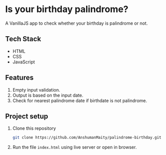 # Is your birthday palindrome?

A VanillaJS app to check whether your birthday is palindrome or not.

## Tech Stack
* HTML
* CSS
* JavaScript

## Features
1. Empty input validation.
2. Output is based on the input date.
3. Check for nearest palindrome date if birthdate is not palindrome.

## Project setup
1. Clone this repository 
    ```bash
    git clone https://github.com/AnshumanMaity/palindrome-birthday.git
    ```
2. Run the file `index.html` using live server or open in browser.